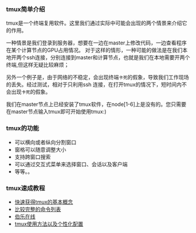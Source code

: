 ### tmux简单介绍
tmux是一个终端复用软件。这里我们通过实际中可能会出现的两个情景来介绍它的作用。

一种情景是我们登录到服务器，想要在一边在master上修改代码，一边查看程序在某个计算节点的GPU占用情况。
对于这样的情形，一种可能的做法是在我们本地开两个ssh连接，分别连接到master和计算节点，也就是我们在本地需要开两个终端,但这样无疑比较麻烦；

另外一个例子是，由于网络的不稳定，会出现终端`卡死`的假象，导致我们工作现场的丢失。经过测试，相对于只利用ssh 连接，在打开tmux的情况下，短时间内不会出现`卡死`的假象。

我们在master节点上已经安装了tmux软件，在node[1-6]上是没有的。您只需要在master节点输入tmux即可开始使用tmux:)

### tmux的功能

-	可以横向或者纵向分割窗口
-	窗格可以随意调整大小
-	支持跨窗口搜索
-	可以通过交互式菜单来选择窗口、会话以及客户端
-	等等。。

### tmux速成教程
-   [快速获得tmux的基本概念](https://www.jianshu.com/p/6699d9f2685d)
-   [比较完整的命令列表](http://wdxtub.com/2016/03/30/tmux-guide/)
-	[伯乐在线](http://blog.jobbole.com/87584/)
-	[tmux使用方法以及个性化配置](http://blog.csdn.net/robertbaker/article/details/42172203)

